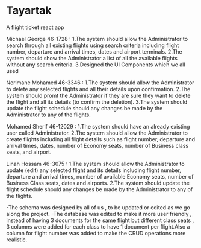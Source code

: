 # Tayartak
A flight ticket react app 

Michael George 46-1728 :
1.The system should allow the Administrator  to search through all existing flights using search criteria including flight number, departure and arrival times, dates and airport terminals.
2.The system should show the Administrator a list of all the available flights without any search criteria.
3.Designed the UI Components which we all used 

Nerimane Mohamed 46-3346 :
1.The system should allow the Administrator to delete any selected flights and all their details upon confirmation.
2.The system should promt the Administrator if they are sure they want to delete the flight and all its details (to confirm the deletion).
3.The system should update the flight schedule should any changes be made by the Administrator to any of the flights.

Mohamed Sherif 46-12029 :
1.The system should have an already existing user called Administrator.
2.The system should allow the Administrator to create flights including all flight details such as flight number, departure and arrival times, dates, number of Economy seats, number of Business class seats, and airport.

Linah Hossam 46-3075 :
1.The system should allow the Administrator to update (edit) any selected flight and its details including flight number, departure and arrival times, number of available Economy seats, number of Business Class seats, dates and airports.
2.The system should update the flight schedule should any changes be made by the Administrator to any of the flights.

-The schema was designed by all of us , to be updated or edited as we go along the project.
-The database was edited to make it more user friendly , instead of having 3 documents for the same flight but different class seats , 
 3 columns were added for each class to have 1 document per flight.Also a column for flight number was added to make the CRUD operations more realistic.

